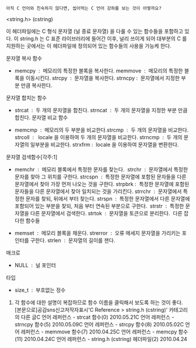 

```warning
아직 C 언어와 친숙하지 않다면, 씹어먹는 C 언어 강좌를 보는 것이 어떻까요?

```


<string.h> (cstring) 

이 헤더파일에는 C 형식 문자열 (널 종료 문자열) 을 다룰 수 있는 함수들을 포함하고 있다. 이 string.h 는 C 표준 라이브러리에 들어간 이후, 널리 쓰이게 되어 대부분의 C 를 지원하는 곳에서는 이 헤더파일에 정의되어 있는 함수들의 사용을 가능케 한다. 

문자열 복사 함수

* memcpy  :  메모리의 특정한 블록을 복사한다. 
memmove  :  메모리의 특정한 블록을 이동시킨다. 
strcpy  :  문자열을 복사한다. strncpy :  문자열에서 지정한 부분 만큼 복사한다. 

문자열 합치는 함수

* strcat  :  두 개의 문자열을 합친다. strncat  :  두 개의 문자열을 지정한 부분 만큼 합친다.
문자열 비교 함수

* memcmp  :  메모리의 두 부분을 비교한다.strcmp  :  두 개의 문자열을 비교한다. 
strcoll  :   locale 을 이용하여 두 개의 문자열을 비교한다. 
strncmp  :  두 개의 문자열의 일부분을 비교한다. strxfrm :  locale 을 이용하여 문자열을 변환한다.

문자열 검색함수[각주:1]

* memchr  :  메모리 블록에서 특정한 문자를 찾는다.  
strchr  :  문자열에서 특정한 문자를 찾아 그 위치를 구한다. 
strcspn  :  특정한 문자열에 포함된 문자들을 다른 문자열에서 찾아 가장 먼저 나오는 것을 구한다. 
strpbrk :  특정한 문자열에 포함된 문자들을 다른 문자열에서 찾아 일치되는 것을 가리킨다. 
strrchr  :  문자열에서 특정한 문자를 찾되, 뒤에서 부터 찾는다. 
strspn  :  특정한 문자열에서 다른 문자열에 포함되어 있는 부분을 찾되, 처음 부터 연속된 부분으로 구한다.  strstr  :  특정한 문자열을 다른 문자열에서 검색한다. 
strtok  :  문자열을 토큰으로 분리한다. 
다른 잡다한 함수들

* memset  :  메모리 블록을 채운다. 
strerror  :  오류 메세지 문자열을 가리키는 포인터를 구한다. strlen  :  문자열의 길이를 잰다.

매크로

* NULL  :  널 포인터

타입

* size_t  :  부호없는 정수
1. 각 함수에 대한 설명이 복잡하므로 함수 이름을 클릭해서 보도록 하는 것이 좋다.  [본문으로]공감sns신고저작자표시'C Reference > string.h (cstring)' 카테고리의 다른 글C 언어 레퍼런스 - strcat 함수(0)
2010.05.21C 언어 레퍼런스 - strncpy 함수(5)
2010.05.09C 언어 레퍼런스 - strcpy 함수(8)
2010.05.02C 언어 레퍼런스 - memmove 함수(7)
2010.04.25C 언어 레퍼런스 - memcpy 함수(11)
2010.04.24C 언어 레퍼런스 - string.h (cstring) 헤더파일(2)
2010.04.24

